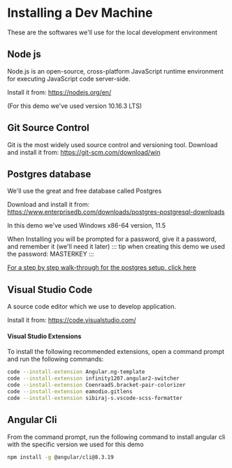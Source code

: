 # Installing a Dev Machine
These are the softwares we'll use for the local development environment

## Node js
Node.js is an open-source, cross-platform JavaScript runtime environment for executing JavaScript code server-side.

Install it from: https://nodejs.org/en/

(For this demo we've used version 10.16.3 LTS)

## Git Source Control
Git is the most widely used source control and versioning tool. 
Download and install it from:
https://git-scm.com/download/win

## Postgres database   
We'll use the great and free database called Postgres

Download and install it from:
https://www.enterprisedb.com/downloads/postgres-postgresql-downloads

In this demo we've used Windows x86-64 version, 11.5

When Installing you will be prompted for a password, give it a password, and remember it (we'll need it later)
::: tip
 when creating this demo we used the password: MASTERKEY
:::

[For a step by step walk-through for the postgres setup, click here](install-postgres-step-by-step.html)

## Visual Studio Code 
A source code editor which we use to develop application.

Install it from: https://code.visualstudio.com/

#### Visual Studio Extensions
To install the following recommended extensions, open a command prompt and run the following commands:
```sh
code --install-extension Angular.ng-template
code --install-extension infinity1207.angular2-switcher
code --install-extension CoenraadS.bracket-pair-colorizer
code --install-extension eamodio.gitlens
code --install-extension sibiraj-s.vscode-scss-formatter
```

## Angular Cli
From the command prompt, run the following command to install angular cli with the specific version we used for this demo
```sh
npm install -g @angular/cli@8.3.19
```